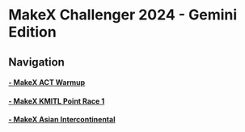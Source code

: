 # MakeX Challenger 2024 - Gemini Edition
## Navigation
#### [- MakeX ACT Warmup](/warmup)
#### [- MakeX KMITL Point Race 1](/kmitl)
#### [- MakeX Asian Intercontinental](/inter)
